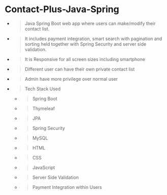 # Contact-Plus-Java-Spring
- > Java Spring Boot web app where users can make/modify their contact list.
- > It includes payment integration, smart search with pagination and sorting held together with Spring Security and server side validation. 
- > It is Responsive for all screen sizes including smartphone
- > Different user can have their own private contact list
- > Admin have more privilege over normal user
- > Tech Stack Used
    - > Spring Boot
    - > Thymeleaf
    - > JPA
    - > Spring Security
    - > MySQL
    - > HTML
    - > CSS
    - > JavaScript
    - > Server Side Validation
    - > Payment Integration within Users
